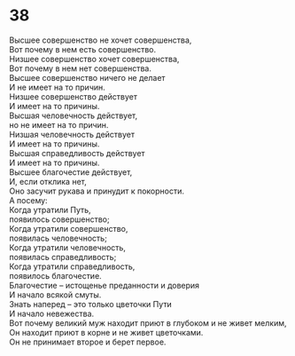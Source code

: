 # 38

Высшее совершенство не хочет совершенства,</br>
Вот почему в нем есть совершенство.</br>
Низшее совершенство хочет совершенства,</br>
Вот почему в нем нет совершенства.</br>
Высшее совершенство ничего не делает</br>
И не имеет на то причин.</br>
Низшее совершенство действует</br>
И имеет на то причины.</br>
Высшая человечность действует,</br>
но не имеет на то причин.</br>
Низшая человечность действует</br>
И имеет на то причины.</br>
Высшая справедливость действует</br>
И имеет на то причины.</br>
Высшее благочестие действует,</br>
И, если отклика нет,</br>
Оно засучит рукава и принудит к покорности.</br>
А посему:</br>
Когда утратили Путь,</br>
появилось совершенство;</br>
Когда утратили совершенство,</br>
появилась человечность;</br>
Когда утратили человечность,</br>
появилась справедливость;</br>
Когда утратили справедливость,</br>
появилось благочестие.</br>
Благочестие – истощенье преданности и доверия</br>
И начало всякой смуты.</br>
Знать наперед – это только цветочки Пути</br>
И начало невежества.</br>
Вот почему великий муж находит приют в глубоком и не живет мелким,</br>
Он находит приют в корне и не живет цветочками.</br>
Он не принимает второе и берет первое.</br>
